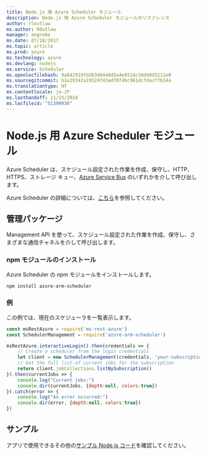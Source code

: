 ```yaml
---
title: Node.js 用 Azure Scheduler モジュール
description: Node.js 用 Azure Scheduler モジュールのリファレンス
author: rloutlaw
ms.author: ROutlaw
manager: angrobe
ms.date: 07/18/2017
ms.topic: article
ms.prod: azure
ms.technology: azure
ms.devlang: nodejs
ms.service: Scheduler
ms.openlocfilehash: 9a842919fddb3d6448d5a4e951dc58dd0d3211e0
ms.sourcegitcommit: b1e29342a19524f43ed70f4bc961dcfdacffb14a
ms.translationtype: HT
ms.contentlocale: ja-JP
ms.lasthandoff: 11/15/2018
ms.locfileid: "51399036"
---
```

# <a name="azure-scheduler-modules-for-nodejs"></a>Node.js 用 Azure Scheduler モジュール

Azure Scheduler は、スケジュール設定された作業を作成、保守し、HTTP、HTTPS、ストレージ キュー、[Azure Service Bus](/azure/service-bus-messaging/service-bus-messaging-overview) のいずれかを介して呼び出します。

Azure Scheduler の詳細については、[こちら](/azure/scheduler/scheduler-intro)を参照してください。

## <a name="management-package"></a>管理パッケージ

Management API を使って、スケジュール設定された作業を作成、保守し、さまざまな通信チャネルを介して呼び出します。

### <a name="install-the-npm-module"></a>npm モジュールのインストール

Azure Scheduler の npm モジュールをインストールします。

```bash
npm install azure-arm-scheduler
```

### <a name="example"></a>例

この例では、現在のスケジューラを一覧表示します。

```javascript
const msRestAzure = require('ms-rest-azure')
const SchedulerManagement = require('azure-arm-scheduler')

msRestAzure.interactiveLogin().then(credentials => {
    // Create a scheduler from the login credentials
    let client = new SchedulerManagement(credentials, 'your-subscription-id')
    // Get the full list of current jobs for the subscription
    return client.jobCollections.listBySubscription()
}).then(currentJobs => {
    console.log("Current jobs:")
    console.dir(currentJobs, {depth:null, colors:true})
}).catch(error => {
    console.log("An error occurred:")
    console.dir(error, {depth:null, colors:true})
})
```

## <a name="samples"></a>サンプル

アプリで使用できるその他の[サンプル Node.js コード](https://azure.microsoft.com/resources/samples/?platform=nodejs)を確認してください。
